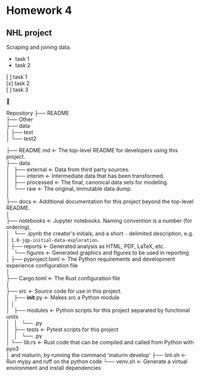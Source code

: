# Homework 4

## NHL project

Scraping and joining data.

- task 1
- task 2

[ ] task 1  
[x] task 2  
[ ] task 3

&#128640;

  Repository
    ├── README  
    ├── Other  
    ├──  data  
    │    ├──  test  
    │    └──  test2  


├── README.md          <- The top-level README for developers using this project.  
├── data  
│   ├── external       <- Data from third party sources.  
│   ├── interim        <- Intermediate data that has been transformed.  
│   ├── processed      <- The final, canonical data sets for modeling.  
│   └── raw            <- The original, immutable data dump.  
│  
├── docs               <- Additional documentation for this project beyond the top-level README.  
│  
├── notebooks          <- Jupyter notebooks. Naming convention is a number (for ordering),  
│   └── .ipynb            the creator's initials, and a short `-` delimited description, e.g.  
│                         `1.0-jqp-initial-data-exploration`.  
│
├── reports            <- Generated analysis as HTML, PDF, LaTeX, etc.  
│   └── figures        <- Generated graphics and figures to be used in reporting  
│
├── pyproject.toml     <- The Python requirements and development experience configuration file  
│  
├── Cargo.toml         <- The Rust configuration file  
│  
├── src                <- Source code for use in this project.  
│   ├── __init__.py    <- Makes src a Python module  
│   │  
│   ├── modules        <- Python scripts for this project separated by functional units  
│   │   └── .py  
│   ├── tests          <- Pytest scripts for this project  
│   │   └── .py  
│   └── lib.rs         <- Rust code that can be compiled and called from Python with pyo3  
│                         and maturin, by running the command 'maturin develop'
├── lint.sh            <- Run mypy and ruff on the python code
└── venv.sh            <- Generate a virtual environment and install dependencies
